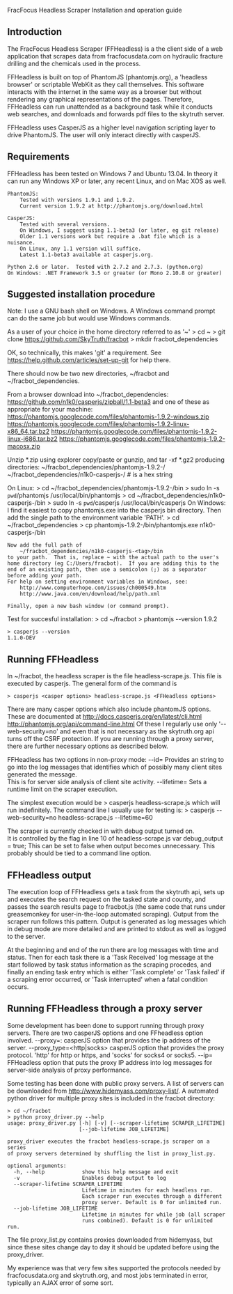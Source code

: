 FracFocus Headless Scraper
Installation and operation guide

Introduction
------------
The FracFocus Headless Scraper (FFHeadless) is a the client side of a web 
application that scrapes data from fracfocusdata.com on hydraulic fracture 
drilling and the chemicals used in the process.

FFHeadless is built on top of PhantomJS (phantomjs.org), a 'headless browser' 
or scriptable WebKit as they call themselves.  This software interacts with 
the internet in the same way as a browser but without rendering any graphical 
representations of the pages.  Therefore, FFHeadless can run unattended as 
a background task while it conducts web searches, and downloads and 
forwards pdf files to the skytruth server.

FFHeadless uses CasperJS as a higher level navigation scripting layer to 
drive PhantomJS.  The user will only interact directly with casperJS.

Requirements
------------
FFHeadless has been tested on Windows 7 and Ubuntu 13.04.  In theory it can 
run any Windows XP or later, any recent Linux, and on Mac XOS as well. 

    PhantomJS:
        Tested with versions 1.9.1 and 1.9.2.
        Current version 1.9.2 at http://phantomjs.org/download.html
    
    CasperJS:
        Tested with several versions.
        On Windows, I suggest using 1.1-beta3 (or later, eg git release)
        Older 1.1 versions work but require a .bat file which is a nuisance.
        On Linux, any 1.1 version will suffice.  
        Latest 1.1-beta3 available at casperjs.org.

    Python 2.6 or later.  Tested with 2.7.2 and 2.7.3. (python.org)
    On Windows: .NET Framework 3.5 or greater (or Mono 2.10.8 or greater) 

Suggested installation procedure
--------------------------------
Note: I use a GNU bash shell on Windows.  A Windows command prompt can do 
the same job but would use Windows commands.

As a user of your choice in the home directory referred to as '~' 
    > cd ~
    > git clone https://github.com/SkyTruth/fracbot
    > mkdir fracbot_dependencies

OK, so technically, this makes 'git' a requirement.
See https://help.github.com/articles/set-up-git for help there.

There should now be two new directories, ~/fracbot and ~/fracbot_dependencies.

From a browser download into ~/fracbot_dependencies:
    https://github.com/n1k0/casperjs/zipball/1.1-beta3
and one of these as appropriate for your machine:
    https://phantomjs.googlecode.com/files/phantomjs-1.9.2-windows.zip
    https://phantomjs.googlecode.com/files/phantomjs-1.9.2-linux-x86_64.tar.bz2
    https://phantomjs.googlecode.com/files/phantomjs-1.9.2-linux-i686.tar.bz2
    https://phantomjs.googlecode.com/files/phantomjs-1.9.2-macosx.zip

Unzip *.zip using explorer copy/paste or gunzip, and tar -xf *.gz2 
producing directories:
    ~/fracbot_dependencies/phantomjs-1.9.2-<platform>/
    ~/fracbot_dependencies/n1k0-casperjs-<tag>/       # <tag> is a hex string 

On Linux:
    > cd  ~/fracbot_dependencies/phantomjs-1.9.2-<platform>/bin
    > sudo ln -s `pwd`/phantomjs /usr/local/bin/phantomjs
    > cd  ~/fracbot_dependencies/n1k0-casperjs-<tag>/bin
    > sudo ln -s `pwd`/casperjs /usr/local/bin/casperjs
On Windows:
    I find it easiest to copy phantomjs.exe into the casperjs bin directory.
    Then add the single path to the environment variable 'PATH'.
    > cd ~/fracbot_dependencies
    > cp phantomjs-1.9.2-<platform>/bin/phantomjs.exe n1k0-casperjs-<tag>/bin

    Now add the full path of 
        ~/fracbot_dependencies/n1k0-casperjs-<tag>/bin
    to your path.  That is, replace ~ with the actual path to the user's 
    home directory (eg C:/Users/fracbot).  If you are adding this to the 
    end of an existing path, then use a semicolon (;) as a separator 
    before adding your path.
    For help on setting environment variables in Windows, see:
        http://www.computerhope.com/issues/ch000549.htm
        http://www.java.com/en/download/help/path.xml

    Finally, open a new bash window (or command prompt).

Test for succesful installation:
    > cd ~/fracbot
    > phantomjs --version
    1.9.2

    > casperjs --version
    1.1.0-DEV

Running FFHeadless
------------------
In ~/fracbot, the headless scraper is the file headless-scrape.js.  This file
is executed by casperjs.  The general form of the command is

    > casperjs <casper options> headless-scrape.js <FFHeadless options>

There are many casper options which also include phantomJS options. These
are documented at 
    http://docs.casperjs.org/en/latest/cli.html
    http://phantomjs.org/api/command-line.html
Of these I regularly use only '--web-security=no' and even that is not
necessary as the skytruth.org api turns off the CSRF protection.  If you 
are running through a proxy server, there are further necessary options 
as described below.

FFHeadless has two options in non-proxy mode:
    --id=<client identifier>
            Provides an string to go into the log messages that identifies 
            which of possibly many client sites generated the message.  
            This is for server side analysis of client site activity.
    --lifetime=<minutes to execute>
            Sets a runtime limit on the scraper execution.  

The simplest execution would be 
    > casperjs headless-scrape.js
which will run indefinitely.  The command line I usually use for testing is:
    > casperjs --web-security=no headless-scrape.js --lifetime=60

The scraper is currently checked in with debug output turned on.  
It is controlled by the flag in line 10 of headless-scrape.js
    var debug_output = true; 
This can be set to false when output becomes unnecessary.  This probably
should be tied to a command line option.

FFHeadless output
-----------------
The execution loop of FFHeadless gets a task from the skytruth api, 
sets up and executes the search request on the tasked state and county, 
and passes the search results page to fracbot.js (the same code that 
runs under greasemonkey for user-in-the-loop automated scraping).
Output from the scraper run follows this pattern.  Output is generated
as log messages which in debug mode are more detailed and are printed 
to stdout as well as logged to the server.

At the beginning and end of the run there are log messages with time and 
status.  Then for each task there is a 'Task Received' log message at 
the start followed by task status information as the scraping procedes, 
and finally an ending task entry which is either 'Task complete' 
or 'Task failed' if a scraping error occurred, or 'Task interrupted' when 
a fatal condition occurs.

Running FFHeadless through a proxy server
-----------------------------------------
Some development has been done to support running through proxy servers.
There are two casperJS options and one FFheadless option involved.
    --proxy=<ip>:<port>
            casperJS option that provides the ip address of the server.
    --proxy_type=<http|socks>
            casperJS option that provides the proxy protocol.
            'http' for http or https, and 'socks' for socks4 or socks5.
    --ip=<proxy ip>
            FFHeadless option that puts the proxy IP address into log
            messages for server-side analysis of proxy performance.

Some testing has been done with public proxy servers.  A list of servers
can be downloaded from http://www.hidemyass.com/proxy-list/.  A automated 
python driver for multiple proxy sites is included in the fracbot directory:

    > cd ~/fracbot
    > python proxy_driver.py --help
    usage: proxy_driver.py [-h] [-v] [--scraper-lifetime SCRAPER_LIFETIME]
                           [--job-lifetime JOB_LIFETIME]
    
    proxy_driver executes the fracbot headless-scrape.js scraper on a series 
    of proxy servers determined by shuffling the list in proxy_list.py.
    
    optional arguments:
      -h, --help            show this help message and exit
      -v                    Enables debug output to log
      --scraper-lifetime SCRAPER_LIFETIME
                            Lifetime in minutes for each headless run.
                            Each scraper run executes through a different 
                            proxy server. Default is 0 for unlimited run.
      --job-lifetime JOB_LIFETIME
                            Lifetime in minutes for while job (all scraper 
                            runs combined). Default is 0 for unlimited run.

The file proxy_list.py contains proxies downloaded from hidemyass, but 
since these sites change day to day it should be updated before using 
the proxy_driver.  

My experience was that very few sites supported the protocols needed 
by fracfocusdata.org and skytruth.org, and most jobs terminated in
error, typically an AJAX error of some sort.


